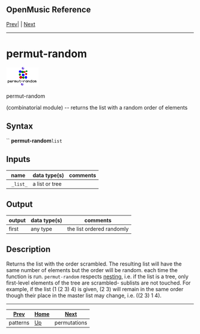 OpenMusic Reference  
---  
[Prev](patterns)| | [Next](permutations)  
  
* * *

# permut-random

![](figures/functions/combinatorial/permut-random.png)

  
  
permut-random  
  
(combinatorial module) \-- returns the list with a random order of elements  

## Syntax

`` **permut-random**` list `

## Inputs

name| data type(s)| comments  
---|---|---  
` _list_`|  a list or tree|  
  
## Output

output| data type(s)| comments  
---|---|---  
first| any type| the list ordered randomly  
  
## Description

Returns the list with the order scrambled. The resulting list will have the
same number of elements but the order will be random. each time the function
is run. `permut-random` respects [nesting](glossary#NESTING), i.e. if the
list is a tree, only first-level elements of the tree are scrambled- sublists
are not touched. For example, if the list (1 (2 3) 4) is given, (2 3) will
remain in the same order though their place in the master list may change,
i.e. ((2 3) 1 4).

* * *

[Prev](patterns)| [Home](index)| [Next](permutations)  
---|---|---  
patterns| [Up](funcref.main)| permutations

